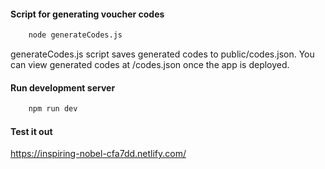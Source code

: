 #### Script for generating voucher codes

```bash
    node generateCodes.js
```

generateCodes.js script saves generated codes to public/codes.json. You can view generated codes at /codes.json once the app is deployed.

#### Run development server

```bash
    npm run dev
```

#### Test it out

https://inspiring-nobel-cfa7dd.netlify.com/